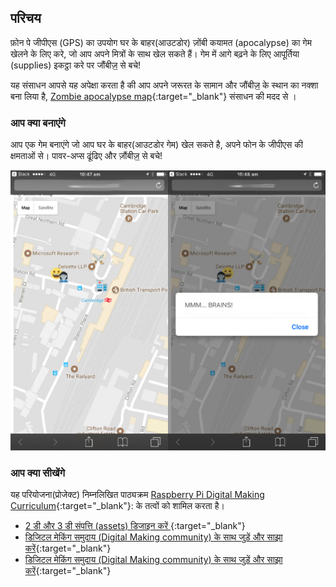## परिचय

फ़ोन पे जीपीएस (GPS) का उपयोग घर के बाहर(आउटडोर) ज़ोंबी कयामत (apocalypse) का गेम खेलने के लिए करे, जो आप अपने मित्रों के साथ खेल सकते हैं। गेम में आगे बढ़ने के लिए आपूर्तिया (supplies) इकट्ठा करे पर जौंबीज़॒ से बचे!

यह संसाधन आपसे यह अपेक्षा करता है की आप अपने जरूरत के सामान और जौंबीज़॒ के स्थान का नक्शा बना लिया है, [Zombie apocalypse map](https://projects.raspberrypi.org/hi-IN/projects/zombie-apocalypse-map){:target="_blank"} संसाधन की मदद से ।

### आप क्या बनाएंगे

आप एक गेम बनाएंगे जो आप घर के बाहर(आउटडोर गेम) खेल सकते है, अपने फोन के जीपीएस की क्षमताओं से। पावर-अप्स ढूंढिए और ‌‌ज़ौंबीज़॒ से बचे!

![उदाहरण का गेम(खेल)](images/example-game.png)

### आप क्या सीखेंगे

यह परियोजना(प्रोजेक्ट) निम्नलिखित पाठ्यक्रम [Raspberry Pi Digital Making Curriculum](http://rpf.io/curriculum){:target="_blank"}: के तत्वों को शामिल करता है।

+ [2 डी और 3 डी संपत्ति (assets) डिजाइन करें ](https://curriculum.raspberrypi.org/design/creator/){:target="_blank"}
+ [डिजिटल मेकिंग समुदाय (Digital Making community) के साथ जुड़ें और साझा करें](https://curriculum.raspberrypi.org/programming/developer/){:target="_blank"}
+ [डिजिटल मेकिंग समुदाय (Digital Making community) के साथ जुड़ें और साझा करें](https://curriculum.raspberrypi.org/community-and-sharing/creator/){:target="_blank"}